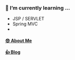 ### 🌱 I’m currently learning ...
<!-- - Spring boot Framework
- Python Algorithms & Data Structure
- Spring Security -->
- JSP / SERVLET
- Spring MVC
- 

#### [😎 About Me](https://www.notion.so/cms02/CHU-MIN-SEOK-c4b2d13156f34b21b5ac4ccb8cbf0077)
#### [👍 Blog](https://velog.io/@cms02)
<!--
**cms02/cms02** is a ✨ _special_ ✨ repository because its `README.md` (this file) appears on your GitHub profile.

Here are some ideas to get you started:

- 🔭 I’m currently working on ...
- 🌱 I’m currently learning ...
- 👯 I’m looking to collaborate on ...
- 🤔 I’m looking for help with ...
- 💬 Ask me about ...
- 📫 How to reach me: ...
- 😄 Pronouns: ...
- ⚡ Fun fact: ...
-->
